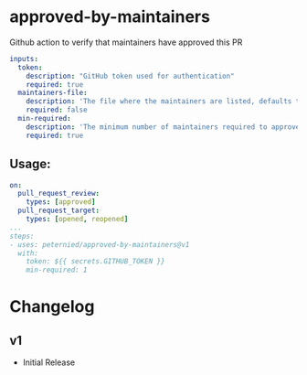 # approved-by-maintainers
Github action to verify that maintainers have approved this PR

```yaml
inputs:
  token:
    description: "GitHub token used for authentication"
    required: true
  maintainers-file:
    description: 'The file where the maintainers are listed, defaults to MAINTAINERS.md'
    required: false
  min-required:
    description: 'The minimum number of maintainers required to approve, e.g. 2'
    required: true
```

## Usage:

```yaml
on:
  pull_request_review:
    types: [approved]
  pull_request_target:
    types: [opened, reopened]
...
steps:
- uses: peternied/approved-by-maintainers@v1
  with:
    token: ${{ secrets.GITHUB_TOKEN }}
    min-required: 1
```

# Changelog

## v1
- Initial Release